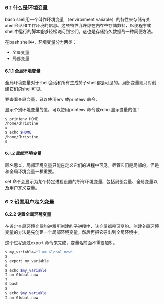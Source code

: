 ### 6.1 什么是环境变量

bash shell用一个叫作环境变量 （environment variable）的特性来存储有关shell会话和工作环境的信息。这项特性允许你在内存中存储数据，以便程序或shell中运行的脚本能够轻松访问到它们。这也是存储持久数据的一种简便方法。

在bash shell中，环境变量分为两类：

+ 全局变量
+ 局部变量

#### 6.1.1 全局环境变量

全局环境变量对于shell会话和所有生成的子shell都是可见的。局部变量则只对创建它们的shell可见。

要查看全局变量，可以使用env 或printenv 命令。

显示个别环境变量的值，可以使用printenv 命令或echo 显示变量的值：

```bash
$ printenv HOME
/home/Christine
$
$ echo $HOME
/home/Christine
$
```

#### 6.1.2 局部环境变量

顾名思义，局部环境变量只能在定义它们的进程中可见。尽管它们是局部的，但是和全局环境变量一样重要。

set 命令会显示为某个特定进程设置的所有环境变量，包括局部变量、全局变量以及用户定义变量。

### 6.2 设置用户定义变量

#### 6.2.2 设置全局环境变量

在设定全局环境变量的进程所创建的子进程中，该变量都是可见的。创建全局环境变量的方法是先创建一个局部环境变量，然后再把它导出到全局环境中。

这个过程通过export 命令来完成，变量名前面不需要加$ 。

```bash
$ my_variable="I am Global now"
$
$ export my_variable
$
$ echo $my_variable
I am Global now
$
$ bash
$
$ echo $my_variable
I am Global now
```


